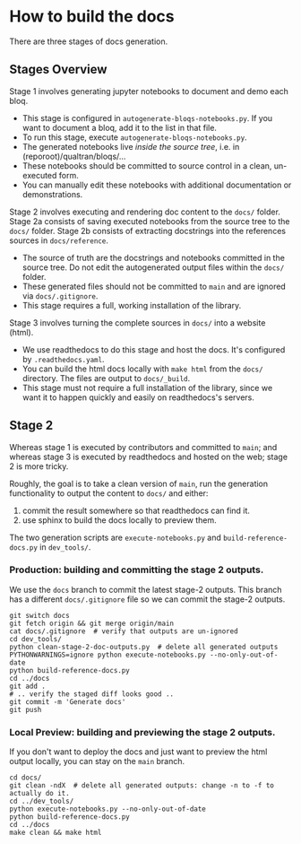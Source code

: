 # How to build the docs

There are three stages of docs generation.

## Stages Overview

Stage 1 involves generating jupyter notebooks to document and demo each bloq.

 - This stage is configured in `autogenerate-bloqs-notebooks.py`. If you want to document
   a bloq, add it to the list in that file.
 - To run this stage, execute `autogenerate-bloqs-notebooks.py`.
 - The generated notebooks live *inside the source tree*, i.e. in (reporoot)/qualtran/bloqs/...
 - These notebooks should be committed to source control in a clean, un-executed form.
 - You can manually edit these notebooks with additional documentation or demonstrations.

Stage 2 involves executing and rendering doc content to the `docs/` folder.
Stage 2a consists of saving executed notebooks from the source tree to the `docs/` folder.
Stage 2b consists of extracting docstrings into the references sources in `docs/reference`.

 - The source of truth are the docstrings and notebooks committed in the source tree.
   Do not edit the autogenerated output files within the `docs/` folder.
 - These generated files should not be committed to `main` and are ignored via `docs/.gitignore`.
 - This stage requires a full, working installation of the library.

Stage 3 involves turning the complete sources in `docs/` into a website (html).

 - We use readthedocs to do this stage and host the docs. It's configured by `.readthedocs.yaml`.
 - You can build the html docs locally with `make html` from the `docs/` directory. The
   files are output to `docs/_build`.
 - This stage must not require a full installation of the library, since we want it to
   happen quickly and easily on readthedocs's servers.

## Stage 2

Whereas stage 1 is executed by contributors and committed to `main`; and whereas stage 3
is executed by readthedocs and hosted on the web; stage 2 is more tricky.

Roughly, the goal is to take a clean version of `main`, run the generation functionality
to output the content to `docs/` and either:
 1. commit the result somewhere so that readthedocs can find it.
 2. use sphinx to build the docs locally to preview them.

The two generation scripts are `execute-notebooks.py` and `build-reference-docs.py` in `dev_tools/`.

### Production: building and committing the stage 2 outputs.

We use the `docs` branch to commit the latest stage-2 outputs. This branch
has a different `docs/.gitignore` file so we can commit the stage-2 outputs.

    git switch docs
    git fetch origin && git merge origin/main
    cat docs/.gitignore  # verify that outputs are un-ignored
    cd dev_tools/
    python clean-stage-2-doc-outputs.py  # delete all generated outputs
    PYTHONWARNINGS=ignore python execute-notebooks.py --no-only-out-of-date
    python build-reference-docs.py
    cd ../docs
    git add .
    # .. verify the staged diff looks good ..
    git commit -m 'Generate docs'
    git push


### Local Preview: building and previewing the stage 2 outputs.

If you don't want to deploy the docs and just want to preview the html output locally,
you can stay on the `main` branch.

    cd docs/
    git clean -ndX  # delete all generated outputs: change -n to -f to actually do it.
    cd ../dev_tools/
    python execute-notebooks.py --no-only-out-of-date
    python build-reference-docs.py
    cd ../docs
    make clean && make html

